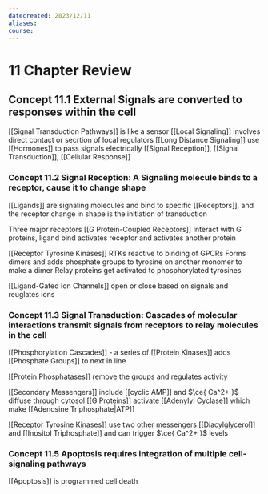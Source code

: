 ```yaml
---
datecreated: 2023/12/11
aliases: 
course:
---
```

# 11 Chapter Review

## Concept 11.1 External Signals are converted to responses within the cell

[[Signal Transduction Pathways]] is like a sensor
[[Local Signaling]] involves direct contact or secrtion of local regulators
[[Long Distance Signaling]] use [[Hormones]] to pass signals electrically
[[Signal Reception]], [[Signal Transduction]], [[Cellular Response]]

### Concept 11.2 Signal Reception: A Signaling molecule binds to a receptor, cause it to change shape

[[Ligands]] are signaling molecules and bind to specific [[Receptors]], and the receptor change in shape is the initiation of transduction

Three major receptors 
[[G Protein-Coupled Receptors]]
Interact with G proteins, ligand bind activates receptor and activates another protein

[[Receptor Tyrosine Kinases]] RTKs reactive to binding of GPCRs
	Forms dimers and adds phosphate groups to tyrosine on another monomer to make a dimer
	Relay proteins get activated to phosphorylated tyrosines

[[Ligand-Gated Ion Channels]] open or close based on signals and reuglates ions

### Concept 11.3 Signal Transduction: Cascades of molecular interactions transmit signals from receptors to relay molecules in the cell

[[Phosphorylation Cascades]] - a series of [[Protein Kinases]] adds [[Phosphate Groups]] to next in line

[[Protein Phosphatases]] remove the groups and regulates activity

[[Secondary Messengers]] include [[cyclic AMP]] and $\ce{ Ca^2+ }$ diffuse through cytosol
[[G Proteins]] activate [[Adenylyl Cyclase]] which make [[Adenosine Triphosphate|ATP]]

[[Receptor Tyrosine Kinases]] use two other messengers [[Diacylglycerol]] and [[Inositol Triphosphate]] and can trigger $\ce{ Ca^2+ }$ levels

### Concept 11.5 Apoptosis requires integration of multiple cell-signaling pathways

[[Apoptosis]] is programmed cell death

